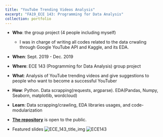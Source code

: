 ```yaml
---
title: "YouTube Trending Videos Analysis"
excerpt: "FA19_ECE 143: Programming for Data Analysis"
collection: portfolio
---
```


- **Who**: the group project (4 people including myself)
  - I was in charge of writing all codes related to the data crwaling through Google YouTube API and Kaggle, and its EDA.
- **When**: Sept. 2019 - Dec. 2019
- **Where**: ECE 143 (Programming for Data Analysis) group project
- **What**: Analysis of YouTube trending videos and give suggestions to people who want to become a successful YouTuber
- **How**: Python. Data scrapping(requests, argparse). EDA(Pandas, Numpy, Seaborn, matplotlib, wordcloud)
- **Learn**: Data scrapping/crawling, EDA libraries usages, and code-modularization
- **[The repository](https://github.com/haenara-shin/YouTube-Trending-Videos-Analysis-Team15-FA19.git)** is open to the public.

- Featured slides
![ECE_143_title_img](https://user-images.githubusercontent.com/58493928/116166181-4cee3080-a6b2-11eb-95cd-a1bbd0afe754.png)
![ECE143](https://user-images.githubusercontent.com/58493928/116168710-ec61f200-a6b7-11eb-90ce-3e1cc0831a52.png)

